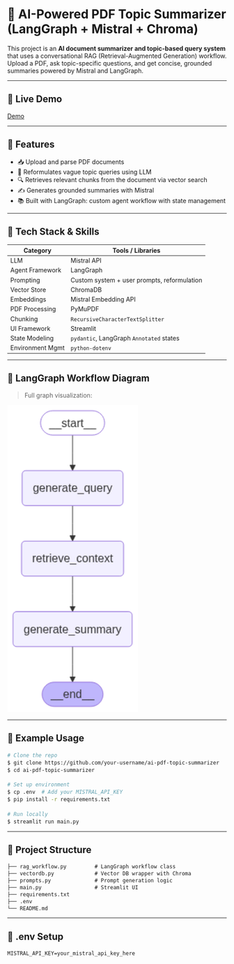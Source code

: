 # 📄 AI-Powered PDF Topic Summarizer (LangGraph + Mistral + Chroma)

This project is an **AI document summarizer and topic-based query system** that uses a conversational RAG (Retrieval-Augmented Generation) workflow. Upload a PDF, ask topic-specific questions, and get concise, grounded summaries powered by Mistral and LangGraph.

---

## 🚀 Live Demo

[Demo](https://rag-pdf-summarizer-agent.onrender.com)

---

## 🔧 Features

- 📥 Upload and parse PDF documents
- 🧠 Reformulates vague topic queries using LLM
- 🔍 Retrieves relevant chunks from the document via vector search
- ✍️ Generates grounded summaries with Mistral
- 📚 Built with LangGraph: custom agent workflow with state management
---

## 🧰 Tech Stack & Skills

| Category         | Tools / Libraries                                                                                                            |
| ---------------- | ---------------------------------------------------------------------------------------------------------------------------- |
| LLM              | Mistral API                                                                                                                  |
| Agent Framework  | LangGraph                                                                                                                    |
| Prompting        | Custom system + user prompts, reformulation                                                                                  |
| Vector Store     | ChromaDB                                                                                                                     |
| Embeddings       | Mistral Embedding API                                                                                                        |
| PDF Processing   | PyMuPDF                                                                                                                      |
| Chunking         | `RecursiveCharacterTextSplitter`                                                                                             |
| UI Framework     | Streamlit                                                                                                                    |
| State Modeling   | `pydantic`, LangGraph `Annotated` states                                                                                     |
| Environment Mgmt | `python-dotenv`                                                                                                              |

---

## 🧭 LangGraph Workflow Diagram

> Full graph visualization:
<img src="assets/langgraph_workflow.png" alt="LangGraph Workflow" width="300"/>

---

## 🧪 Example Usage

```bash
# Clone the repo
$ git clone https://github.com/your-username/ai-pdf-topic-summarizer
$ cd ai-pdf-topic-summarizer

# Set up environment
$ cp .env  # Add your MISTRAL_API_KEY
$ pip install -r requirements.txt

# Run locally
$ streamlit run main.py
```

---

## 📂 Project Structure

```
├── rag_workflow.py         # LangGraph workflow class
├── vectordb.py             # Vector DB wrapper with Chroma
├── prompts.py              # Prompt generation logic
├── main.py                 # Streamlit UI
├── requirements.txt
├── .env
└── README.md
```

---

## 🔐 .env Setup

```
MISTRAL_API_KEY=your_mistral_api_key_here
```



